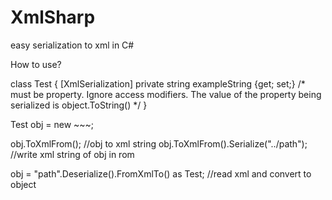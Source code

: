 # XmlSharp
easy serialization to xml in C#



How to use?


class Test
{
  [XmlSerialization]
  private string exampleString {get; set;}
  /* must be property.
  Ignore access modifiers.
  The value of the property being serialized is object.ToString() */
}


Test obj = new ~~~;


obj.ToXmlFrom(); //obj to xml string
obj.ToXmlFrom().Serialize("../path"); //write xml string of obj in rom

obj = "path".Deserialize().FromXmlTo() as Test; //read xml and convert to object
